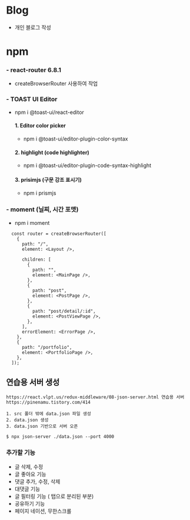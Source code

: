 # Blog

- 개인 블로그 작성

# npm

### - react-router 6.8.1

- createBrowserRouter 사용하여 작업

### - TOAST UI Editor

- npm i @toast-ui/react-editor

  #### 1. Editor color picker

  - npm i @toast-ui/editor-plugin-color-syntax

  #### 2. highlight (code highlighter)

  - npm i @toast-ui/editor-plugin-code-syntax-highlight

  #### 3. prisimjs (구문 강조 표시기)

  - npm i prismjs

### - moment (닐찌, 시간 포맷)

- npm i moment

```
  const router = createBrowserRouter([
    {
      path: "/",
      element: <Layout />,

      children: [
        {
          path: "",
          element: <MainPage />,
        },
        {
          path: "post",
          element: <PostPage />,
        },
        {
          path: "post/detail/:id",
          element: <PostViewPage />,
        },
      ],
      errorElement: <ErrorPage />,
    },
    {
      path: "/portfolio",
      element: <PortfolioPage />,
    },
  ]);
```

## 연습용 서버 생성

```
https://react.vlpt.us/redux-middleware/08-json-server.html 연습용 서버
https://pinenamu.tistory.com/414

1. src 폴더 밖에 data.json 파일 생성
2. data.json 생성
3. data.json 기반으로 서버 오픈

$ npx json-server ./data.json --port 4000
```

### 추가할 기능

- 글 삭제, 수정
- 글 좋아요 기능
- 댓글 추가, 수정, 삭제
- 대댓글 기능
- 글 필터링 기능 ( 탭으로 분리된 부분)
- 공유하기 기능
- 페이지 네이션, 무한스크롤
